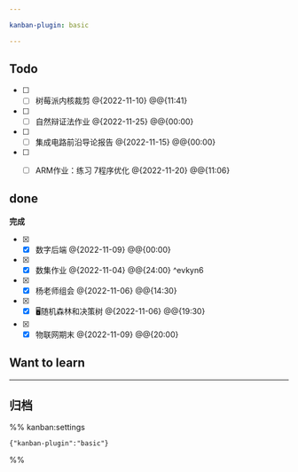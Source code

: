 ```yaml
---

kanban-plugin: basic

---
```


## Todo

- [ ] - [ ] 树莓派内核裁剪 @{2022-11-10} @@{11:41}
- [ ] - [ ] 自然辩证法作业 @{2022-11-25} @@{00:00}
- [ ] - [ ] 集成电路前沿导论报告 @{2022-11-15} @@{00:00}
- [ ] - [ ] ARM作业：练习 7程序优化   @{2022-11-20} @@{11:06}


## done

**完成**
- [x] - [x] 数字后端 @{2022-11-09} @@{00:00}
- [x]  - [x] 数集作业 @{2022-11-04} @@{24:00} ^evkyn6
- [x]  - [x] 杨老师组会 @{2022-11-06} @@{14:30}
- [x] - [x] 🖥️随机森林和决策树 @{2022-11-06} @@{19:30}
- [x]  - [x] 物联网期末 @{2022-11-09} @@{20:00}

## Want to learn



***

## 归档



%% kanban:settings
```
{"kanban-plugin":"basic"}
```
%%